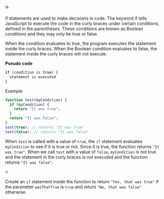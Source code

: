 :coffee:

If statements are used to make decisions in code. The keyword if tells JavaScript to execute the code in the curly braces under certain conditions, defined in the parentheses. These conditions are known as Boolean conditions and they may only be true or false.

When the condition evaluates to true, the program executes the statement inside the curly braces. When the Boolean condition evaluates to false, the statement inside the curly braces will not execute.

**Pseudo code**

```javascript
if (condition is true) {
  statement is executed
}
```

Example

```javascript
function test(myCondition) {
  if (myCondition) {
    return "It was true";
  }
  return "It was false";
}
test(true); // returns "It was true"
test(false); // returns "It was false"
```

When `test` is called with a value of `true`, the `if` statement evaluates `myCondition` to see if it is true or not. Since it is true, the function returns `"It was true"`. When we call `test` with a value of `false`, `myCondition` is not true and the statement in the curly braces is not executed and the function returns `"It was false"`.

:fire:

Create an `if` statement inside the function to return `"Yes, that was true"` if the parameter `wasThatTrue` is `true` and return `"No, that was false"` otherwise.
